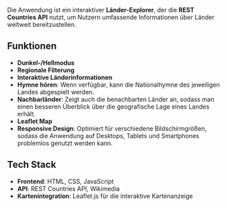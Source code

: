 Die Anwendung ist ein interaktiver **Länder-Explorer**, der die **REST Countries API** nutzt, um Nutzern umfassende Informationen über Länder weltweit bereitzustellen.

## Funktionen
- **Dunkel-/Hellmodus**
- **Regionale Filterung**
- **Interaktive Länderinformationen**
- **Hymne hören**: Wenn verfügbar, kann die Nationalhymne des jeweiligen Landes abgespielt werden.
- **Nachbarländer**: Zeigt auch die benachbarten Länder an, sodass man einen besseren Überblick über die geografische Lage eines Landes erhält.
- **Leaflet Map**
- **Responsive Design**: Optimiert für verschiedene Bildschirmgrößen, sodass die Anwendung auf Desktops, Tablets und Smartphones problemlos genutzt werden kann.

## Tech Stack
- **Frontend**: HTML, CSS, JavaScript
- **API**: REST Countries API, Wikimedia
- **Kartenintegration**: Leaflet.js für die interaktive Kartenanzeige
